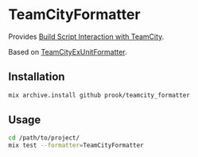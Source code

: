 # TeamCityFormatter

Provides [Build Script Interaction with TeamCity](https://confluence.jetbrains.com/display/TCD10/Build+Script+Interaction+with+TeamCity).

Based on [TeamCityExUnitFormatter](https://github.com/lixhq/teamcity-exunit-formatter).

## Installation

```sh
mix archive.install github prook/teamcity_formatter
```

## Usage

```sh
cd /path/to/project/
mix test --formatter=TeamCityFormatter
```
